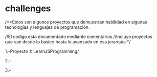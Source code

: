 # challenges
/**Estos son algunos proyectos que demuestran habilidad en algunas tecnologías y lenguajes de programación.

//El codigo esta documentado mediante comentarios
//Incluyo proyectos que van desde lo basico hasta lo avanzado en esa jerarquia
*/

1.-Proyecto 1: LearnJSProgramming/

2.-

3.-
